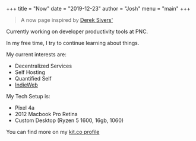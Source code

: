 +++
title = "Now"
date = "2019-12-23"
author = "Josh"
menu = "main"
+++

> A now page inspired by [Derek Sivers'](https://sivers.org/nowff)

Currently working on developer productivity tools at PNC.

In my free time, I try to continue learning about things.

My current interests are:
* Decentralized Services
* Self Hosting
* Quantified Self
* [IndieWeb](https://indieweb.org/)

My Tech Setup is:
* Pixel 4a
* 2012 Macbook Pro Retina
* Custom Desktop (Ryzen 5 1600, 16gb, 1060)

You can find more on my [kit.co profile](https://kit.co/kasuboski)
